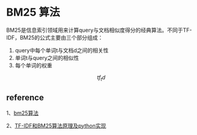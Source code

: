 # BM25 算法





BM25是信息索引领域用来计算query与文档相似度得分的经典算法。不同于TF-IDF，BM25的公式主要由三个部分组成：

1. query中每个单词t与文档d之间的相关性
2. 单词t与query之间的相似性
3. 每个单词的权重




$$
tf_td
$$






## reference

1、[bm25算法](https://zhuanlan.zhihu.com/p/79202151)

2、[TF-IDF和BM25算法原理及python实现](https://blog.csdn.net/chaojianmo/article/details/105143657)